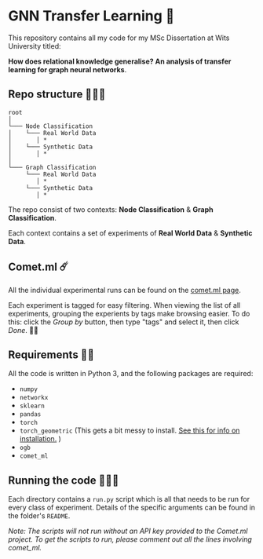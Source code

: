 # GNN Transfer Learning 🎡

This repository contains all my code for my MSc Dissertation at Wits University titled:

__How does relational knowledge generalise? An analysis of transfer learning for graph neural networks__.

## Repo structure 🧑🏾‍💻
```
root
│
└─── Node Classification
│    └─── Real World Data
│       │ *
│    └─── Synthetic Data
│       │ *
│   
└─── Graph Classification
     └─── Real World Data
        │ *
     └─── Synthetic Data
        │ *
```

The repo consist of two contexts: __Node Classification__ & __Graph Classification__.

Each context contains a set of experiments of __Real World Data__ & __Synthetic Data__.

## Comet.ml ☄️

All the individual experimental runs can be found on the [comet.ml page](https://www.comet.ml/graph-net-experiments#projects).

Each experiment is tagged for easy filtering. When viewing the list of all experiments, grouping the experients by tags make browsing easier. To do this: click the _Group by_ button, then type "tags" and select it, then click _Done_. 👍🏽

## Requirements 🤘🏽
All the code is written in Python 3, and the following packages are required:

* `numpy`
* `networkx`
* `sklearn`
* `pandas`
* `torch`
* `torch_geometric` (This gets a bit messy to install. [See this for info on installation.](https://pytorch-geometric.readthedocs.io/en/latest/notes/installation.html) )
* `ogb`
* `comet_ml`

## Running the code 🏃🏽‍♂️
Each directory contains a `run.py` script which is all that needs to be run for every class of experiment. Details of the specific arguments can be found in the folder's `README`.

_Note: The scripts will not run without an API key provided to the Comet.ml project. To get the scripts to run, please comment out all the lines involving comet_ml._
